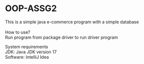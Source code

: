 # OOP-ASSG2
This is a simple java e-commerce program with a simple database<br><br>
How to use?<br>
Run program from package driver to run driver program<br>

System requirements<br>
JDK: Java JDK version 17<br>
Software: IntelliJ Idea 


